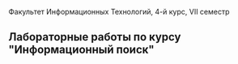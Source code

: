 
Факультет Информационных Технологий,  4-й курс, VII семестр  
## Лабораторные работы по курсу "Информационный поиск"
